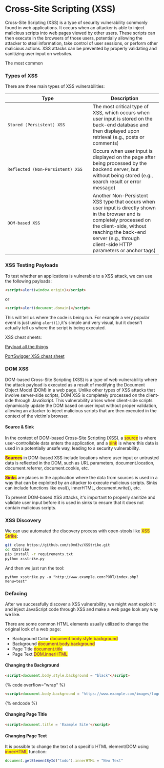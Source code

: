 # Cross-Site Scripting (XSS)

Cross-Site Scripting (XSS) is a type of security vulnerability commonly found in web applications. It occurs when an attacker is able to inject malicious scripts into web pages viewed by other users. These scripts can then execute in the browsers of those users, potentially allowing the attacker to steal information, take control of user sessions, or perform other malicious actions. XSS attacks can be prevented by properly validating and sanitizing user input on websites.

The most common

### Types of XSS

There are three main types of XSS vulnerabilities:

<table><thead><tr><th width="263">Type</th><th>Description</th></tr></thead><tbody><tr><td><code>Stored (Persistent) XSS</code></td><td>The most critical type of XSS, which occurs when user input is stored on the back-end database and then displayed upon retrieval (e.g., posts or comments)</td></tr><tr><td><code>Reflected (Non-Persistent) XSS</code></td><td>Occurs when user input is displayed on the page after being processed by the backend server, but without being stored (e.g., search result or error message)</td></tr><tr><td><code>DOM-based XSS</code></td><td>Another Non-Persistent XSS type that occurs when user input is directly shown in the browser and is completely processed on the client-side, without reaching the back-end server (e.g., through client-side HTTP parameters or anchor tags)</td></tr></tbody></table>

### XSS Testing Payloads

To test whether an applications is vulnerable to a XSS attack, we can use the following payloads:

```html
<script>alert(window.origin)</script>
```

or

```html
<script>alert(document.domain)</script>
```

This will tell us where the code is being run. For example a very popular event is just using `alert(1)`,it's simple and very visual, but it doesn't actually tell us where the script is being executed.

XSS cheat sheets:

[Payload all the things](https://github.com/swisskyrepo/PayloadsAllTheThings/tree/master/XSS%20Injection)

[PortSwigger XSS cheat sheet](https://portswigger.net/web-security/cross-site-scripting/cheat-sheet)



### DOM XSS

DOM-based Cross-Site Scripting (XSS) is a type of web vulnerability where the attack payload is executed as a result of modifying the Document Object Model (DOM) in a web page. Unlike other types of XSS attacks that involve server-side scripts, DOM XSS is completely processed on the client-side through JavaScript. This vulnerability arises when client-side scripts dynamically update the DOM based on user input without proper validation, allowing an attacker to inject malicious scripts that are then executed in the context of the victim's browser.

#### Source & Sink

In the context of DOM-based Cross-Site Scripting (XSS), a <mark style="color:purple;">source</mark> is where user-controllable data enters the application, and a <mark style="color:purple;">sink</mark> is where this data is used in a potentially unsafe way, leading to a security vulnerability.

<mark style="color:purple;">**Sources**</mark> in DOM-based XSS include locations where user input or untrusted data is reflected in the DOM, such as URL parameters, document.location, document.referrer, document.cookie, etc.

<mark style="color:purple;">**Sinks**</mark> are places in the application where the data from sources is used in a way that can be exploited by an attacker to execute malicious scripts. Sinks can include functions like eval(), innerHTML, document.write(), etc.

To prevent DOM-based XSS attacks, it's important to properly sanitize and validate user input before it is used in sinks to ensure that it does not contain malicious scripts.

### XSS Discovery

We can use automated the discovery process with open-stools like <mark style="color:purple;">XSS Strike</mark>:

```bash
git clone https://github.com/s0md3v/XSStrike.git
cd XSStrike
pip install -r requirements.txt
python xsstrike.py
```

And then we just run the tool:

```shell-session
python xsstrike.py -u "http://www.example.com:PORT/index.php?menu=test" 
```

### Defacing

After we successfully discover a XSS vulnerability, we might want exploit it and inject JavaScript code through XSS and make a web page look any way we like.

There are some common HTML elements usually utilized to change the original look of a web page:

* Background Color <mark style="color:purple;">document.body.style.background</mark>
* Background <mark style="color:purple;">document.body.background</mark>
* Page Title <mark style="color:purple;">document.title</mark>
* Page Text <mark style="color:purple;">DOM.innerHTML</mark>

#### Changing the Background

```html
<script>document.body.style.background = "black"</script>
```

{% code overflow="wrap" %}
```html
<script>document.body.background = "https://www.example.com/images/logo.svg"</script>
```
{% endcode %}

#### Changing Page Title

```html
<script>document.title = 'Example Site'</script>
```

#### Changing Page Text

It is possible to change the text of a specific HTML element/DOM using <mark style="color:purple;">innerHTML</mark> function:

```javascript
document.getElementById("todo").innerHTML = "New Text"
```

